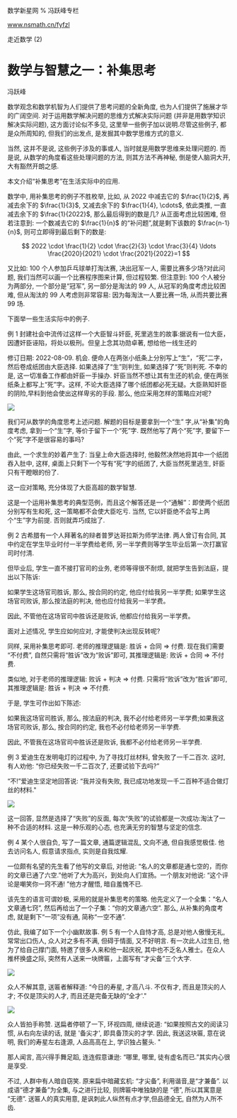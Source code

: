 数学新星网 $\%$ 冯跃峰专栏

www.nsmath.cn/fyfzl

走近数学 $(2)$

# 数学与智慧之一：补集思考 

冯跃峰

数学观念和数学机智为人们提供了思考问题的全新角度, 也为人们提供了施展才华的广阔空间. 对于运用数学解决问题的思维方式解决实际问题 (并非是用数学知识解决实际问题), 这方面讨论似不多见, 这里举一些例子加以说明.尽管这些例子, 都是众所周知的, 但我们的出发点, 是发掘其中数学思维方式的意义.

当然, 这并不是说, 这些例子涉及的事或人, 当时就是用数学思维来处理问题的. 而是说, 从数学的角度看这些处理问题的方法, 则其方法不再神秘, 倒是使人脑洞大开, 大有豁然开朗之感.

本文介绍“补集思考”在生活实际中的应用.

数学中, 用补集思考的例子不胜枚举, 比如, 从 2022 中减去它的 $\frac{1}{2}$, 再减去余下的 $\frac{1}{3}$, 又减去余下的 $\frac{1}{4}, \cdots$, 依此类推, 一直减去余下的 $\frac{1}{2022}$, 那么最后得到的数是几? 从正面考虑比较困难, 但若注意到: 一个数减去它的 $\frac{1}{n}$ 的“补问题”,就是剩下该数的 $\frac{n-1}{n}$, 则可立即得到最后剩下的数是:

$$
2022 \cdot \frac{1}{2} \cdot \frac{2}{3} \cdot \frac{3}{4} \ldots \frac{2020}{2021} \cdot \frac{2021}{2022}=1
$$

又比如: 100 个人参加乒乓球单打淘汰赛, 决出冠军一人, 需要比赛多少场?对此问题, 我们当然可以画一个比赛程序图来计算, 但过程较繁. 但注意到: 100 个人被分为两部分, 一个部分是“冠军”, 另一部分是淘汰的 99 人, 从冠军的角度考虑比较困难, 但从淘汰的 99 人考虑则非常容易: 因为每淘汰一人要比赛一场, 从而共要比赛 99 场.

下面举一些生活实际中的例子.

例 1 封建社会中流传过这样一个大臣智斗奸臣, 死里逃生的故事:据说有一位大臣，因遭奸臣诬陷，将处以极刑。但皇上念其功勋卓著, 想给他一线生还的

修订日期: 2022-08-09.
机会. 便命人在两张小纸条上分别写上“生”，“死”二字，然后卷成纸团由大臣选择. 如果选择了“生”则判生, 如果选择了“死”则判死. 不幸的是, 这一切准备工作都由奸臣一手操办. 奸臣当然不想让其有生还的机会, 便在两张纸条上都写上“死”字。这样, 不论大臣选择了哪个纸团都必死无疑。大臣熟知奸臣的阴险,早料到他会使出这样卑劣的手段. 那么, 他应采用怎样的策略应对呢?

![](https://cdn.mathpix.com/cropped/2024_02_26_d77fc2e2f30ce052dee0g-2.jpg?height=448&width=742&top_left_y=593&top_left_x=654)

我们可从数学的角度思考上述问题. 解题的目标是要拿到一个“生” 字,从“补集”的角度考虑, 拿到一个“生”字, 等价于留下一个“死”字. 既然他写了两个“死”字, 要留下一个“死”字不是很容易的事吗?

由此, 一个求生的妙着产生了: 当皇上命大臣选择时, 他毅然决然地将其中一个纸团吞入肚中, 这样, 桌面上只剩下一个写有“死”字的纸团了, 大臣当然死里逃生, 奸臣只有干瞪眼的份了.

这一应对策略, 充分体现了大臣高超的数学智慧.

这是一个运用补集思考的典型范例，而且这个解答还是一个“通解”：即使两个纸团分别写有生和死, 这一策略都不会使大臣吃亏. 当然, 它以奸臣绝不会写上两个“生”字为前提. 否则就弄巧成拙了.

例 2 古希腊有一个人拜著名的辩者普罗达哥拉斯为师学法律. 两人曾订有合同, 其中约定在学生毕业时付一半学费给老师, 另一半学费则等学生毕业后第一次打赢官司时付清.

但毕业后, 学生一直不接打官司的业务, 老师等得很不耐烦, 就把学生告到法庭，提出以下陈诉:

如果学生这场官司胜诉, 那么, 按合同的约定, 他应付给我另一半学费; 如果学生这场官司败诉, 那么按法庭的判决, 他也应付给我另一半学费。

因此, 不管他在这场官司中胜诉还是败诉, 他都应付给我另一半学费。

面对上述情况, 学生应如何应对, 才能使判决出现反转呢?

同样, 采用补集思考即可.
老师的推理逻辑是: 胜诉 + 合同 $\Rightarrow$ 付费. 现在我们需要 “不付费”, 自然只需将“胜诉”改为“败诉”即可, 其推理逻辑是: 败诉 + 合同 $\Rightarrow$ 不付费.

类似地, 对于老师的推理逻辑: 败诉 + 判决 $\Rightarrow$ 付费. 只需将“败诉”改为“胜诉”即可, 其推理逻辑是: 胜诉 + 判决 $\Rightarrow$ 不付费.

于是, 学生可作出如下陈述:

如果我这场官司胜诉, 那么, 按法庭的判决, 我不必付给老师另一半学费;如果我这场官司败诉, 那么, 按合同的约定, 我也不必付给老师另一半学费.

因此, 不管我在这场官司中胜诉还是败诉, 我都不必付给老师另一半学费.

例 3 爱迪生在发明电灯的过程中, 为了寻找灯丝材料, 曾失败了一千二百次. 这时, 有人劝他: “你已经失败一千二百次了, 还要试验下去吗?”

“不!”爱迪生坚定地回答说: “我并没有失败, 我已成功地发现一千二百种不适合做灯丝的材料."

![](https://cdn.mathpix.com/cropped/2024_02_26_d77fc2e2f30ce052dee0g-3.jpg?height=514&width=780&top_left_y=1134&top_left_x=638)

这一回答, 显然是选择了“失败”的反面, 每次“失败”的试验都是一次成功:淘汰了一种不合适的材料. 这是一种乐观的心态, 也充满无穷的智慧与坚定的信念.

例 4 某个人很自负, 写了一篇文章, 通篇逻辑混乱, 文向不通, 但自我感觉极佳. 他去访问名人, 假意请求指点, 实则是自我炫耀.

一位颇有名望的先生看了他写的文章后, 对他说: “名人的文章都是通七空的，而你的文章已通了六空.”他听了大为高兴，到处向人们宣扬。一个朋友对他说: “这个评论是嘲笑你一窍不通! ”他方才醒悟, 暗自羞愧不已.

该先生的语言可谓妙极, 采用的就是补集思考的策略. 他先定义了一个全集：“名人文章通七窍”, 然后再给出了一个子集：“你的文章通六空”. 那么, 从补集的角度考虑, 就是剩下“一项”没有通, 简称“一空不通”.

仿此, 我编了如下一个小幽默故事.
例 5 有一个人自恃才高, 总是对他人傲慢无礼, 常常出口伤人, 众人对之多有不满, 但碍于情面, 又不好明言. 有一次此人过生日, 他为了给自己撑门面, 特邀了很多人来和他一起庆祝, 其中也不乏名人雅士。在众人推杯换盛之际, 突然有人送来一块牌匾，上面写有“才尖备”三个大字.

![](https://cdn.mathpix.com/cropped/2024_02_26_d77fc2e2f30ce052dee0g-4.jpg?height=403&width=776&top_left_y=524&top_left_x=637)

众人不解其意, 送匾者解释道: “今日的寿星, 才高八斗. 不仅有才, 而且是顶尖的人才; 不仅是顶尖的人才, 而且还是完备无缺的“全才'."

![](https://cdn.mathpix.com/cropped/2024_02_26_d77fc2e2f30ce052dee0g-4.jpg?height=588&width=774&top_left_y=1145&top_left_x=638)

众人皆拍手称赞. 送扁者停顿了一下, 环视四周, 继续说道: “如果按照古文的阅读习惯, 从右向左读的话, 就是 '备尖才', 即具备顶尖的才学. 因此, 我送这块匾, 意在说明, 我们的寿星左右逢源, 人品高高在上, 学识独占鳌头. "

那人闻言, 高兴得手舞足蹈, 连连假意谦逊: “哪里, 哪里, 徒有虚名而已.”其实内心很是享受.

不过, 人群中有人暗自窃笑. 原来扁中暗藏玄机: “才尖备”, 利用谐音,是“才兼备”. 以成语“德才兼备”为全集, 与之进行比较, 则牌匾中唯独缺的是 “德”, 所以其寓意是 “无德”. 送匾人的真实用意, 是讽刺此人纵然有点才学,但品德全无, 自然为人所不齿.

